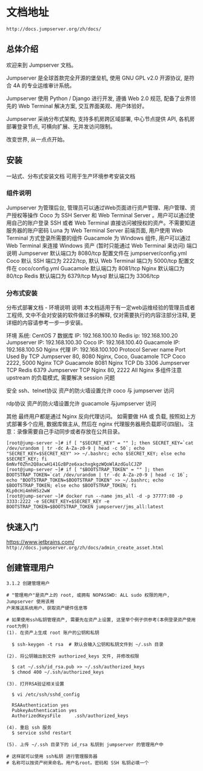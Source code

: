 # 文档地址
`http://docs.jumpserver.org/zh/docs/`

## 总体介绍
欢迎来到 Jumpserver 文档。

Jumpserver 是全球首款完全开源的堡垒机, 使用 GNU GPL v2.0 开源协议, 是符合 4A 的专业运维审计系统。

Jumpserver 使用 Python / Django 进行开发, 遵循 Web 2.0 规范, 配备了业界领先的 Web Terminal 解决方案, 交互界面美观、用户体验好。

Jumpserver 采纳分布式架构, 支持多机房跨区域部署, 中心节点提供 API, 各机房部署登录节点, 可横向扩展、无并发访问限制。

改变世界, 从一点点开始。

## 安装

一站式、分布式安装文档
可用于生产环境参考安装文档

### 组件说明
Jumpserver 为管理后台, 管理员可以通过Web页面进行资产管理、用户管理、资产授权等操作
Coco 为 SSH Server 和 Web Terminal Server 。用户可以通过使用自己的账户登录 SSH 或者 Web Terminal 直接访问被授权的资产。不需要知道服务器的账户密码
Luna 为 Web Terminal Server 前端页面, 用户使用 Web Terminal 方式登录所需要的组件
Guacamole 为 Windows 组件, 用户可以通过 Web Terminal 来连接 Windows 资产 (暂时只能通过 Web Terminal 来访问)
端口说明
Jumpserver 默认端口为 8080/tcp 配置文件在 jumpserver/config.yml
Coco 默认 SSH 端口为 2222/tcp, 默认 Web Terminal 端口为 5000/tcp 配置文件在 coco/config.yml
Guacamole 默认端口为 8081/tcp
Nginx 默认端口为 80/tcp
Redis 默认端口为 6379/tcp
Mysql 默认端口为 3306/tcp

### 分布式安装

分布式部署文档 - 环境说明
说明
本文档适用于有一定web运维经验的管理员或者工程师, 文中不会对安装的软件做过多的解释, 仅对需要执行的内容注部分注释, 更详细的内容请参考一步一步安装。

环境
系统: CentOS 7
数据库 IP: 192.168.100.10
Redis ip: 192.168.100.20
Jumpserver IP: 192.168.100.30
Coco IP: 192.168.100.40
Guacamole IP: 192.168.100.50
Nginx 代理 IP: 192.168.100.100
Protocol    Server name Port    Used By
TCP Jumpserver  80, 8080    Nginx, Coco, Guacamole
TCP Coco    2222, 5000  Nginx
TCP Guacamole   8081    Nginx
TCP Db  3306    Jumpserver
TCP Redis   6379    Jumpserver
TCP Nginx   80, 2222    All
Nginx 多组件注意 upstream 的负载模式, 需要解决 session 问题

安全
ssh、telnet协议 资产的防火墙设置允许 coco 与 jumpserver 访问

rdp协议 资产的防火墙设置允许 guacamole 与jumpserver 访问

其他
最终用户都是通过 Nginx 反向代理访问。 如需要做 HA 或 负载, 按照如上方式部署多个应用, 数据库做主从, 然后在 nginx 代理服务器用负载即可(四层)。 注意：录像需要自己手动同步或者存放在公共目录。
```shell
[root@jump-server ~]# if [ "$SECRET_KEY" = "" ]; then SECRET_KEY=`cat /dev/urandom | tr -dc A-Za-z0-9 | head -c 50`; echo "SECRET_KEY=$SECRET_KEY" >> ~/.bashrc; echo $SECRET_KEY; else echo $SECRET_KEY; fi
6mNvf0Zhn2Q8acwH141GzBPze6xachxgkgzWQoWlAzdGulCJZP
[root@jump-server ~]# if [ "$BOOTSTRAP_TOKEN" = "" ]; then BOOTSTRAP_TOKEN=`cat /dev/urandom | tr -dc A-Za-z0-9 | head -c 16`; echo "BOOTSTRAP_TOKEN=$BOOTSTRAP_TOKEN" >> ~/.bashrc; echo $BOOTSTRAP_TOKEN; else echo $BOOTSTRAP_TOKEN; fi
KLp0cHi4mhHSz2wW
[root@jump-server ~]# docker run --name jms_all -d -p 37777:80 -p 3333:2222 -e SECRET_KEY=$SECRET_KEY -e BOOTSTRAP_TOKEN=$BOOTSTRAP_TOKEN jumpserver/jms_all:latest
```
## 快速入门
https://www.jetbrains.com/
`http://docs.jumpserver.org/zh/docs/admin_create_asset.html`

## 创建管理用户

```
3.1.2 创建管理用户

# "管理用户"是资产上的 root, 或拥有 NOPASSWD: ALL sudo 权限的用户, Jumpserver 使用该用
户来推送系统用户、获取资产硬件信息等

# 如果使用ssh私钥管理资产, 需要先在资产上设置, 这里举个例子供参考(本例登录资产使用root为例)
(1). 在资产上生成 root 账户的公钥和私钥

  $ ssh-keygen -t rsa  # 默认会输入公钥和私钥文件到 ~/.ssh 目录

(2). 将公钥输出到文件 authorized_keys 文件, 并修改权限

  $ cat ~/.ssh/id_rsa.pub >> ~/.ssh/authorized_keys
  $ chmod 400 ~/.ssh/authorized_keys

(3). 打开RSA验证相关设置

  $ vi /etc/ssh/sshd_config

  RSAAuthentication yes
  PubkeyAuthentication yes
  AuthorizedKeysFile     .ssh/authorized_keys

(4). 重启 ssh 服务
  $ service sshd restart

(5). 上传 ~/.ssh 目录下的 id_rsa 私钥到 jumpserver 的管理用户中

# 这样就可以使用 ssh私钥 进行管理服务器
# 名称可以按资产树来命名。用户名root。密码和 SSH 私钥必填一个
```